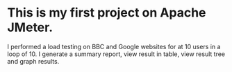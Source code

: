 # This is my first project on Apache JMeter.
 I performed a load testing on BBC and Google websites for at 10 users in a loop of 10.
 I generate a summary report, view result in table, view result tree and graph results.
 
